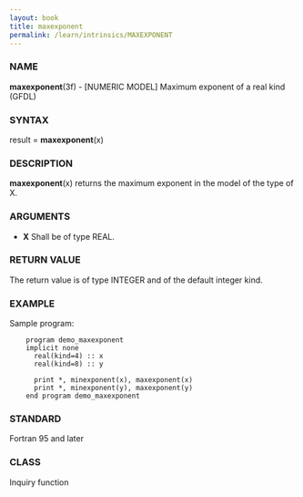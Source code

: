 ```yaml
---
layout: book
title: maxexponent
permalink: /learn/intrinsics/MAXEXPONENT
---
```

### NAME

**maxexponent**(3f) - \[NUMERIC MODEL\] Maximum exponent of a real kind
(GFDL)

### SYNTAX

result = **maxexponent**(x)

### DESCRIPTION

**maxexponent**(x) returns the maximum exponent in the model of the type
of X.

### ARGUMENTS

  - **X**
    Shall be of type REAL.

### RETURN VALUE

The return value is of type INTEGER and of the default integer kind.

### EXAMPLE

Sample program:

```
    program demo_maxexponent
    implicit none
      real(kind=4) :: x
      real(kind=8) :: y

      print *, minexponent(x), maxexponent(x)
      print *, minexponent(y), maxexponent(y)
    end program demo_maxexponent
```

### STANDARD

Fortran 95 and later

### CLASS

Inquiry function
